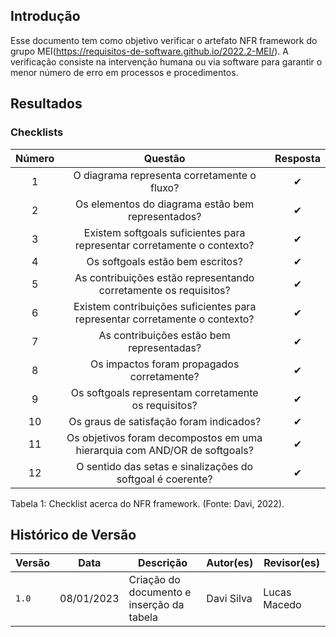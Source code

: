 ## Introdução

Esse documento tem como objetivo verificar o artefato NFR framework do grupo MEI(https://requisitos-de-software.github.io/2022.2-MEI/). A verificação consiste na intervenção humana ou via software para garantir o menor número de erro em processos e procedimentos.

## Resultados
### Checklists 

| Número |                                   Questão                                   | Resposta |
| :----: | :-------------------------------------------------------------------------: | :------: |
|   1    |                 O diagrama representa corretamente o fluxo?                 |    ✔     |
|   2    |             Os elementos do diagrama estão bem representados?               |    ✔     |
|   3    |   Existem softgoals suficientes para representar corretamente o contexto?   |    ✔     |
|   4    |                      Os softgoals estão bem escritos?                       |    ✔     |
|   5    |      As contribuições estão representando corretamente os requisitos?       |    ✔     |
|   6    | Existem contribuições suficientes para representar corretamente o contexto? |    ✔     |
|   7    |                  As contribuições estão bem representadas?                  |    ✔     |
|   8    |                 Os impactos foram propagados corretamente?                  |    ✔     |
|   9    |              Os softgoals representam corretamente os requisitos?           |    ✔     |
|   10    |              Os graus de satisfação foram indicados?           |    ✔     |
|   11    |              Os objetivos foram decompostos em uma hierarquia com AND/OR de softgoals?           |    ✔     |
|   12    |              O sentido das setas e sinalizações do softgoal é coerente?           |    ✔     |


<div>
<p>
Tabela 1: Checklist acerca do NFR framework. (Fonte: Davi, 2022).
</p>
</div>

## Histórico de Versão

| Versão | Data          | Descrição                          | Autor(es)     |  Revisor(es)  |
| ------ | ------------- | ---------------------------------- | ------------- | ------------- |
| `1.0`  | 08/01/2023 | Criação do documento e inserção da tabela | Davi Silva | Lucas Macedo |